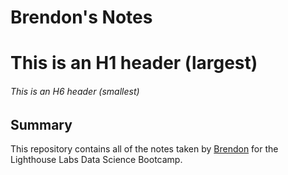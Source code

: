 # Brendon's Notes
# This is an H1 header (largest)
###### This is an H6 header (smallest)

## Summary

This repository contains all of the notes taken by [Brendon](https://github.com/BeautyNova) for the Lighthouse Labs Data Science Bootcamp.